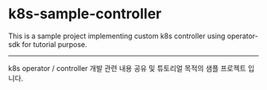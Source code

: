 # k8s-sample-controller
This is a sample project implementing custom k8s controller using operator-sdk for tutorial purpose.

---
k8s operator / controller 개발 관련 내용 공유 및 튜토리얼 목적의 샘플 프로젝트 입니다.
